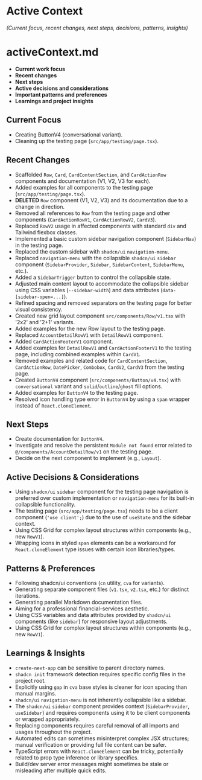 # Active Context

*(Current focus, recent changes, next steps, decisions, patterns, insights)*

# activeContext.md

- **Current work focus**
- **Recent changes**
- **Next steps**
- **Active decisions and considerations**
- **Important patterns and preferences**
- **Learnings and project insights**

## Current Focus
- Creating ButtonV4 (conversational variant).
- Cleaning up the testing page (`src/app/testing/page.tsx`).

## Recent Changes
- Scaffolded `Row`, `Card`, `CardContentSection`, and `CardActionRow` components and documentation (V1, V2, V3 for each).
- Added examples for all components to the testing page (`src/app/testing/page.tsx`).
- **DELETED** `Row` component (V1, V2, V3) and its documentation due to a change in direction.
- Removed all references to `Row` from the testing page and other components (`CardActionRowV1`, `CardActionRowV2`, `CardV3`).
- Replaced `RowV2` usage in affected components with standard `div` and Tailwind flexbox classes.
- Implemented a basic custom sidebar navigation component (`SidebarNav`) in the testing page.
- Replaced the custom sidebar with `shadcn/ui` `navigation-menu`.
- Replaced `navigation-menu` with the collapsible `shadcn/ui` `sidebar` component (`SidebarProvider`, `Sidebar`, `SidebarContent`, `SidebarMenu`, etc.).
- Added a `SidebarTrigger` button to control the collapsible state.
- Adjusted main content layout to accommodate the collapsible sidebar using CSS variables (`--sidebar-width`) and data attributes (`data-[sidebar-open=...]`).
- Refined spacing and removed separators on the testing page for better visual consistency.
- Created new grid layout component `src/components/Row/v1.tsx` with '2x2' and '2+1' variants.
- Added examples for the new Row layout to the testing page.
- Replaced `AccountDetailRowV1` with `DetailRowV1` component.
- Added `CardActionFooterV1` component.
- Added examples for `DetailRowV1` and `CardActionFooterV1` to the testing page, including combined examples within `CardV1`.
- Removed examples and related code for `CardContentSection`, `CardActionRow`, `DatePicker`, `Combobox`, `CardV2`, `CardV3` from the testing page.
- Created `ButtonV4` component (`src/components/Button/v4.tsx`) with `conversational` variant and `solid`/`outline`/`ghost` fill options.
- Added examples for `ButtonV4` to the testing page.
- Resolved icon handling type error in `ButtonV4` by using a `span` wrapper instead of `React.cloneElement`.

## Next Steps
- Create documentation for `ButtonV4`.
- Investigate and resolve the persistent `Module not found` error related to `@/components/AccountDetailRow/v1` on the testing page.
- Decide on the next component to implement (e.g., `Layout`).

## Active Decisions & Considerations
- Using `shadcn/ui` `sidebar` component for the testing page navigation is preferred over custom implementation or `navigation-menu` for its built-in collapsible functionality.
- The testing page (`src/app/testing/page.tsx`) needs to be a client component (`'use client';`) due to the use of `useState` and the sidebar context.
- Using CSS Grid for complex layout structures within components (e.g., new `RowV1`).
- Wrapping icons in styled `span` elements can be a workaround for `React.cloneElement` type issues with certain icon libraries/types.

## Patterns & Preferences
- Following shadcn/ui conventions (`cn` utility, `cva` for variants).
- Generating separate component files (`v1.tsx`, `v2.tsx`, etc.) for distinct iterations.
- Generating parallel Markdown documentation files.
- Aiming for a professional financial-services aesthetic.
- Using CSS variables and data attributes provided by `shadcn/ui` components (like `sidebar`) for responsive layout adjustments.
- Using CSS Grid for complex layout structures within components (e.g., new `RowV1`).

## Learnings & Insights
- `create-next-app` can be sensitive to parent directory names.
- `shadcn init` framework detection requires specific config files in the project root.
- Explicitly using `gap` in `cva` base styles is cleaner for icon spacing than manual margins.
- `shadcn/ui` `navigation-menu` is not inherently collapsible like a sidebar.
- The `shadcn/ui` `sidebar` component provides context (`SidebarProvider`, `useSidebar`) and requires components using it to be client components or wrapped appropriately.
- Replacing components requires careful removal of all imports and usages throughout the project.
- Automated edits can sometimes misinterpret complex JSX structures; manual verification or providing full file content can be safer.
- TypeScript errors with `React.cloneElement` can be tricky, potentially related to prop type inference or library specifics.
- Build/dev server error messages might sometimes be stale or misleading after multiple quick edits.